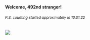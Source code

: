 #### Welcome, 492nd stranger!

###### <sup>P.S. counting started approximately in 10.01.22</sup>

<img src="https://kraftwerk28.pp.ua/vcnt.png"></img>
